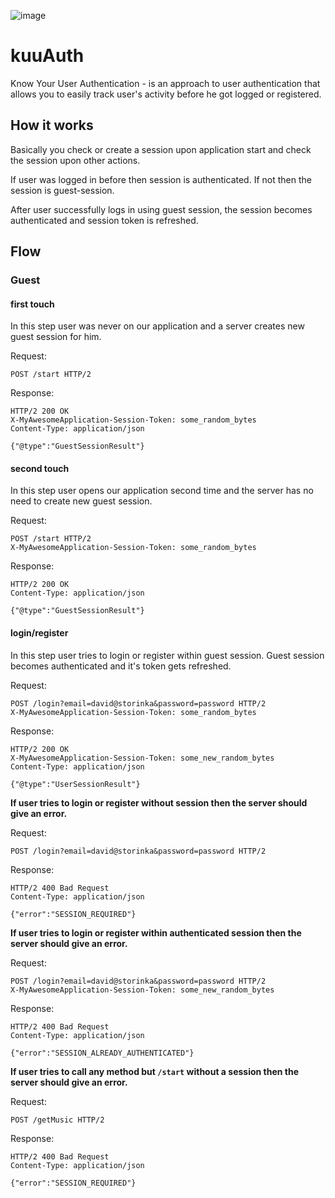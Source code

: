 ![image](https://github.com/kohutd/kuuAuth/assets/21020331/dc0fb52a-434c-44b7-a2c8-749e211d6e84)

# kuuAuth

Know Your User Authentication - is an approach to user authentication that allows you to easily track user's activity before he got logged or registered.

## How it works

Basically you check or create a session upon application start and check the session upon other actions.

If user was logged in before then session is authenticated. If not then the session is guest-session.

After user successfully logs in using guest session, the session becomes authenticated and session token is refreshed.

## Flow

### Guest

#### first touch

In this step user was never on our application and a server creates new guest session for him.

Request:

```http
POST /start HTTP/2
```

Response:

```http
HTTP/2 200 OK
X-MyAwesomeApplication-Session-Token: some_random_bytes
Content-Type: application/json

{"@type":"GuestSessionResult"}
```


#### second touch

In this step user opens our application second time and the server has no need to create new guest session.

Request:

```http
POST /start HTTP/2
X-MyAwesomeApplication-Session-Token: some_random_bytes
```

Response:

```http
HTTP/2 200 OK
Content-Type: application/json

{"@type":"GuestSessionResult"}
```

#### login/register

In this step user tries to login or register within guest session. Guest session becomes authenticated and it's token gets refreshed.

Request:

```http
POST /login?email=david@storinka&password=password HTTP/2
X-MyAwesomeApplication-Session-Token: some_random_bytes
```

Response:

```http
HTTP/2 200 OK
X-MyAwesomeApplication-Session-Token: some_new_random_bytes
Content-Type: application/json

{"@type":"UserSessionResult"}
```

**If user tries to login or register without session then the server should give an error.**

Request:

```http
POST /login?email=david@storinka&password=password HTTP/2
```

Response:

```http
HTTP/2 400 Bad Request
Content-Type: application/json

{"error":"SESSION_REQUIRED"}
```

**If user tries to login or register within authenticated session then the server should give an error.**

Request:

```http
POST /login?email=david@storinka&password=password HTTP/2
X-MyAwesomeApplication-Session-Token: some_new_random_bytes
```

Response:

```http
HTTP/2 400 Bad Request
Content-Type: application/json

{"error":"SESSION_ALREADY_AUTHENTICATED"}
```

**If user tries to call any method but `/start` without a session then the server should give an error.**

Request:

```http
POST /getMusic HTTP/2
```

Response:

```http
HTTP/2 400 Bad Request
Content-Type: application/json

{"error":"SESSION_REQUIRED"}
